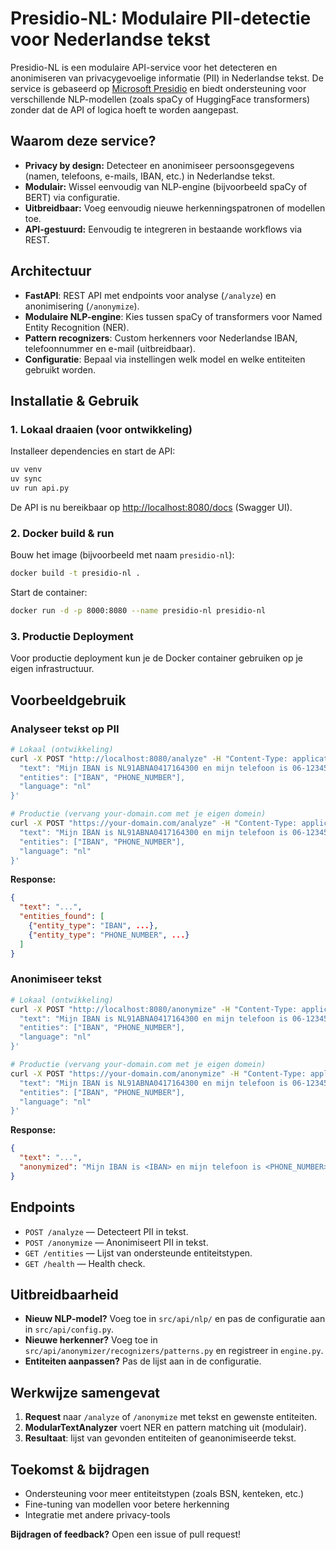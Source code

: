 # Presidio-NL: Modulaire PII-detectie voor Nederlandse tekst

Presidio-NL is een modulaire API-service voor het detecteren en anonimiseren van privacygevoelige informatie (PII) in Nederlandse tekst. De service is gebaseerd op [Microsoft Presidio](https://github.com/microsoft/presidio) en biedt ondersteuning voor verschillende NLP-modellen (zoals spaCy of HuggingFace transformers) zonder dat de API of logica hoeft te worden aangepast.

## Waarom deze service?
- **Privacy by design:** Detecteer en anonimiseer persoonsgegevens (namen, telefoons, e-mails, IBAN, etc.) in Nederlandse tekst.
- **Modulair:** Wissel eenvoudig van NLP-engine (bijvoorbeeld spaCy of BERT) via configuratie.
- **Uitbreidbaar:** Voeg eenvoudig nieuwe herkenningspatronen of modellen toe.
- **API-gestuurd:** Eenvoudig te integreren in bestaande workflows via REST.

## Architectuur
- **FastAPI**: REST API met endpoints voor analyse (`/analyze`) en anonimisering (`/anonymize`).
- **Modulaire NLP-engine**: Kies tussen spaCy of transformers voor Named Entity Recognition (NER).
- **Pattern recognizers**: Custom herkenners voor Nederlandse IBAN, telefoonnummer en e-mail (uitbreidbaar).
- **Configuratie**: Bepaal via instellingen welk model en welke entiteiten gebruikt worden.

## Installatie & Gebruik

### 1. Lokaal draaien (voor ontwikkeling)
Installeer dependencies en start de API:
```bash
uv venv
uv sync
uv run api.py
```
De API is nu bereikbaar op [http://localhost:8080/docs](http://localhost:8080/docs) (Swagger UI).

### 2. Docker build & run

Bouw het image (bijvoorbeeld met naam `presidio-nl`):
```bash
docker build -t presidio-nl .
```

Start de container:
```bash
docker run -d -p 8000:8080 --name presidio-nl presidio-nl
```

### 3. Productie Deployment

Voor productie deployment kun je de Docker container gebruiken op je eigen infrastructuur.

## Voorbeeldgebruik

### Analyseer tekst op PII
```bash
# Lokaal (ontwikkeling)
curl -X POST "http://localhost:8080/analyze" -H "Content-Type: application/json" -d '{
  "text": "Mijn IBAN is NL91ABNA0417164300 en mijn telefoon is 06-12345678.",
  "entities": ["IBAN", "PHONE_NUMBER"],
  "language": "nl"
}'

# Productie (vervang your-domain.com met je eigen domein)
curl -X POST "https://your-domain.com/analyze" -H "Content-Type: application/json" -d '{
  "text": "Mijn IBAN is NL91ABNA0417164300 en mijn telefoon is 06-12345678.",
  "entities": ["IBAN", "PHONE_NUMBER"],
  "language": "nl"
}'
```
**Response:**
```json
{
  "text": "...",
  "entities_found": [
    {"entity_type": "IBAN", ...},
    {"entity_type": "PHONE_NUMBER", ...}
  ]
}
```

### Anonimiseer tekst
```bash
# Lokaal (ontwikkeling)
curl -X POST "http://localhost:8080/anonymize" -H "Content-Type: application/json" -d '{
  "text": "Mijn IBAN is NL91ABNA0417164300 en mijn telefoon is 06-12345678.",
  "entities": ["IBAN", "PHONE_NUMBER"],
  "language": "nl"
}'

# Productie (vervang your-domain.com met je eigen domein)
curl -X POST "https://your-domain.com/anonymize" -H "Content-Type: application/json" -d '{
  "text": "Mijn IBAN is NL91ABNA0417164300 en mijn telefoon is 06-12345678.",
  "entities": ["IBAN", "PHONE_NUMBER"],
  "language": "nl"
}'
```
**Response:**
```json
{
  "text": "...",
  "anonymized": "Mijn IBAN is <IBAN> en mijn telefoon is <PHONE_NUMBER>."
}
```

## Endpoints
- `POST /analyze` — Detecteert PII in tekst.
- `POST /anonymize` — Anonimiseert PII in tekst.
- `GET /entities` — Lijst van ondersteunde entiteitstypen.
- `GET /health` — Health check.

## Uitbreidbaarheid
- **Nieuw NLP-model?** Voeg toe in `src/api/nlp/` en pas de configuratie aan in `src/api/config.py`.
- **Nieuwe herkenner?** Voeg toe in `src/api/anonymizer/recognizers/patterns.py` en registreer in `engine.py`.
- **Entiteiten aanpassen?** Pas de lijst aan in de configuratie.

## Werkwijze samengevat
1. **Request** naar `/analyze` of `/anonymize` met tekst en gewenste entiteiten.
2. **ModularTextAnalyzer** voert NER en pattern matching uit (modulair).
3. **Resultaat**: lijst van gevonden entiteiten of geanonimiseerde tekst.

## Toekomst & bijdragen
- Ondersteuning voor meer entiteitstypen (zoals BSN, kenteken, etc.)
- Fine-tuning van modellen voor betere herkenning
- Integratie met andere privacy-tools

**Bijdragen of feedback?** Open een issue of pull request!
